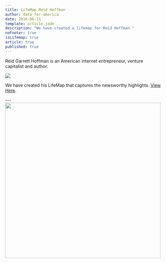 ```yaml
---
title: LifeMap Reid Hoffman
author: data-for-america
date: 2016-06-11
template: article.jade
description: "We have created a lifemap for Reid Hoffman."
noFooter: true
isLifemap: true
article: true
published: true
---
```


<p>
  Reid Garrett Hoffman is an American internet entrepreneur, venture capitalist and author.
</p>
<p>
<img class="ui medium image" style="margin: 0 auto;" src="http://lifemap.io/img/reidhoffman.gif" />
</p>
<p>
   We have created his LifeMap that captures the newsworthy highlights. <a href="http://lifemap.io/reidhoffman/" target="_blank">View Here</a>.
</p>
---
<a href="http://lifemap.io/reidhoffman/" target="_blank">
<img class="ui medium image" style="width:500px; margin: 0 auto;" src="/img/lifemap/reidhoffman.jpg" />
</a>
